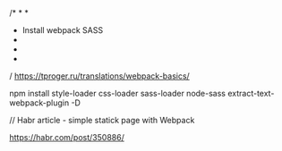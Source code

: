 /*
*
*
* Install webpack SASS
*
*
*
/
https://tproger.ru/translations/webpack-basics/

npm install style-loader css-loader sass-loader node-sass extract-text-webpack-plugin -D


// Habr article - simple statick page with Webpack

https://habr.com/post/350886/


